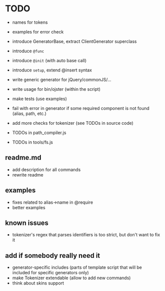 # TODO

* names for tokens
* examples for error check
* introduce GeneratorBase, extract ClientGenerator superclass

* introduce `@func`
* introduce `@init` (with auto base call)
* introduce `setup`, extend @insert syntax

* write generic generator for jQuery/commonJS/...
* write usage for bin/ojster (within the script)


* make tests (use examples)

* fail with error in generator if some required component is not found (alias, path, etc.)
* add more checks for tokenizer (see TODOs in source code)
* TODOs in path_compiler.js
* TODOs in tools/fs.js

## readme.md

* add description for all commands
* rewrite readme

## examples

* fixes related to alias->name in @require
* better examples

## known issues

* tokenizer's regex that parses identifiers is too strict, but don't want to fix it

## add if somebody really need it

* generator-specific includes (parts of template script that will be included for specific generators only)
* make Tokenizer extendable (allow to add new commands)
* think about skins support
